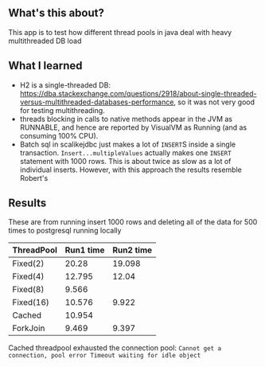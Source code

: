 ## What's this about?
This app is to test how different thread pools in java deal with heavy multithreaded DB load

## What I learned
- H2 is a single-threaded DB: https://dba.stackexchange.com/questions/2918/about-single-threaded-versus-multithreaded-databases-performance,
so it was not very good for testing multithreading.
- threads blocking in calls to native methods appear in the JVM as RUNNABLE, and hence are reported by
VisualVM as Running (and as consuming 100% CPU).
- Batch sql in scalikejdbc just makes a lot of `INSERT`S inside a single transaction. `Insert...multipleValues` actually
makes one `INSERT` statement with 1000 rows. This is about twice as slow as a lot of individual inserts. However,
with this approach the results resemble Robert's

## Results
These are from running insert 1000 rows and deleting all of the data for 500 times to postgresql running locally

| ThreadPool |  Run1 time | Run2 time |
|------------|------------|-----------|
| Fixed(2)   |  20.28     | 19.098    |
| Fixed(4)   | 12.795     | 12.04     |
| Fixed(8)   | 9.566      |           |
| Fixed(16)  | 10.576     | 9.922     |
| Cached     | 10.954     |           |
| ForkJoin   |9.469       | 9.397     |

Cached threadpool exhausted the connection pool: `Cannot get a connection, pool error Timeout waiting for idle object`